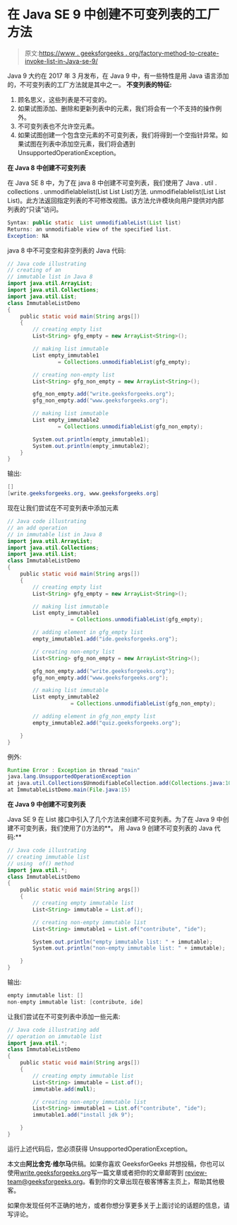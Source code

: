 # 在 Java SE 9 中创建不可变列表的工厂方法

> 原文:[https://www . geeksforgeeks . org/factory-method-to-create-invoke-list-in-Java-se-9/](https://www.geeksforgeeks.org/factory-method-to-create-immutable-list-in-java-se-9/)

Java 9 大约在 2017 年 3 月发布，在 Java 9 中，有一些特性是用 Java 语言添加的，不可变列表的工厂方法就是其中之一。
**不变列表的特征:**

1.  顾名思义，这些列表是不可变的。
2.  如果试图添加、删除和更新列表中的元素，我们将会有一个不支持的操作例外。
3.  不可变列表也不允许空元素。
4.  如果试图创建一个包含空元素的不可变列表，我们将得到一个空指针异常。如果试图在列表中添加空元素，我们将会遇到 UnsupportedOperationException。

**在 Java 8 中创建不可变列表**

在 Java SE 8 中，为了在 java 8 中创建不可变列表，我们使用了 Java . util . collections . unmodifielablelist(List List List)方法. unmodifielablelist(List List List)。此方法返回指定列表的不可修改视图。该方法允许模块向用户提供对内部列表的“只读”访问。

```java
Syntax: public static  List unmodifiableList(List list)
Returns: an unmodifiable view of the specified list.
Exception: NA

```

java 8 中不可变空和非空列表的 Java 代码:

```java
// Java code illustrating
// creating of an 
// immutable list in Java 8
import java.util.ArrayList;
import java.util.Collections;
import java.util.List;
class ImmutableListDemo
{
    public static void main(String args[])
    {
        // creating empty list
        List<String> gfg_empty = new ArrayList<String>();

        // making list immutable
        List empty_immutable1 
                = Collections.unmodifiableList(gfg_empty);

        // creating non-empty list
        List<String> gfg_non_empty = new ArrayList<String>();

        gfg_non_empty.add("write.geeksforgeeks.org");
        gfg_non_empty.add("www.geeksforgeeks.org");

        // making list immutable
        List empty_immutable2 
                = Collections.unmodifiableList(gfg_non_empty);

        System.out.println(empty_immutable1);
        System.out.println(empty_immutable2); 
    }
}
```

输出:

```java
[]
[write.geeksforgeeks.org, www.geeksforgeeks.org]

```

现在让我们尝试在不可变列表中添加元素

```java
// Java code illustrating
// an add operation 
// in immutable list in Java 8
import java.util.ArrayList;
import java.util.Collections;
import java.util.List;
class ImmutableListDemo
{
    public static void main(String args[])
    {
        // creating empty list
        List<String> gfg_empty = new ArrayList<String>();

        // making list immutable
        List empty_immutable1 
                    = Collections.unmodifiableList(gfg_empty);

        // adding element in gfg_empty list
        empty_immutable1.add("ide.geeksforgeeks.org");

        // creating non-empty list
        List<String> gfg_non_empty = new ArrayList<String>();

        gfg_non_empty.add("write.geeksforgeeks.org");
        gfg_non_empty.add("www.geeksforgeeks.org");

        // making list immutable
        List empty_immutable2 
                    = Collections.unmodifiableList(gfg_non_empty);

        // adding element in gfg_non_empty list
        empty_immutable2.add("quiz.geeksforgeeks.org");

    }
}
```

例外:

```java
Runtime Error : Exception in thread "main" 
java.lang.UnsupportedOperationException
at java.util.Collections$UnmodifiableCollection.add(Collections.java:1055)
at ImmutableListDemo.main(File.java:15)

```

**在 Java 9 中创建不可变列表**

Java SE 9 在 List 接口中引入了几个方法来创建不可变列表。为了在 Java 9 中创建不可变列表，我们使用了()方法的**。
用 Java 9 创建不可变列表的 Java 代码:**

```java
// Java code illustrating
// creating immutable list
// using  of() method
import java.util.*;
class ImmutableListDemo
{
    public static void main(String args[])
    {
        // creating empty immutable list
        List<String> immutable = List.of();

        // creating non-empty immutable list
        List<String> immutable1 = List.of("contribute", "ide");

        System.out.println("empty immutable list: " + immutable);
        System.out.println("non-empty immutable list: " + immutable);

    }
}
```

输出:

```java
empty immutable list: []
non-empty immutable list: [contribute, ide]

```

让我们尝试在不可变列表中添加一些元素:

```java
// Java code illustrating add 
// operation on immutable list
import java.util.*;
class ImmutableListDemo
{
    public static void main(String args[])
    {
        // creating empty immutable list
        List<String> immutable = List.of();
        immutable.add(null);

        // creating non-empty immutable list
        List<String> immutable1 = List.of("contribute", "ide");
        immutable1.add("install jdk 9");

    }
}
```

运行上述代码后，您必须获得 UnsupportedOperationException。

本文由**阿比舍克·维尔马**供稿。如果你喜欢 GeeksforGeeks 并想投稿，你也可以使用[write.geeksforgeeks.org](https://write.geeksforgeeks.org)写一篇文章或者把你的文章邮寄到 review-team@geeksforgeeks.org。看到你的文章出现在极客博客主页上，帮助其他极客。

如果你发现任何不正确的地方，或者你想分享更多关于上面讨论的话题的信息，请写评论。